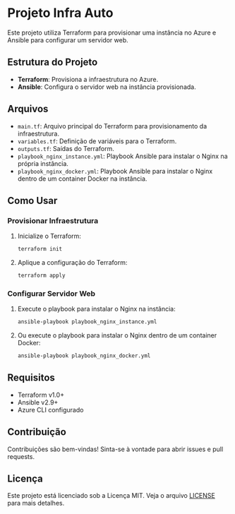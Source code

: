 # Projeto Infra Auto

Este projeto utiliza Terraform para provisionar uma instância no Azure e Ansible para configurar um servidor web.

## Estrutura do Projeto

- **Terraform**: Provisiona a infraestrutura no Azure.
- **Ansible**: Configura o servidor web na instância provisionada.

## Arquivos

- `main.tf`: Arquivo principal do Terraform para provisionamento da infraestrutura.
- `variables.tf`: Definição de variáveis para o Terraform.
- `outputs.tf`: Saídas do Terraform.
- `playbook_nginx_instance.yml`: Playbook Ansible para instalar o Nginx na própria instância.
- `playbook_nginx_docker.yml`: Playbook Ansible para instalar o Nginx dentro de um container Docker na instância.

## Como Usar

### Provisionar Infraestrutura

1. Inicialize o Terraform:
    ```sh
    terraform init
    ```

2. Aplique a configuração do Terraform:
    ```sh
    terraform apply
    ```

### Configurar Servidor Web

1. Execute o playbook para instalar o Nginx na instância:
    ```sh
    ansible-playbook playbook_nginx_instance.yml
    ```

2. Ou execute o playbook para instalar o Nginx dentro de um container Docker:
    ```sh
    ansible-playbook playbook_nginx_docker.yml
    ```

## Requisitos

- Terraform v1.0+
- Ansible v2.9+
- Azure CLI configurado

## Contribuição

Contribuições são bem-vindas! Sinta-se à vontade para abrir issues e pull requests.

## Licença

Este projeto está licenciado sob a Licença MIT. Veja o arquivo [LICENSE](LICENSE) para mais detalhes.
